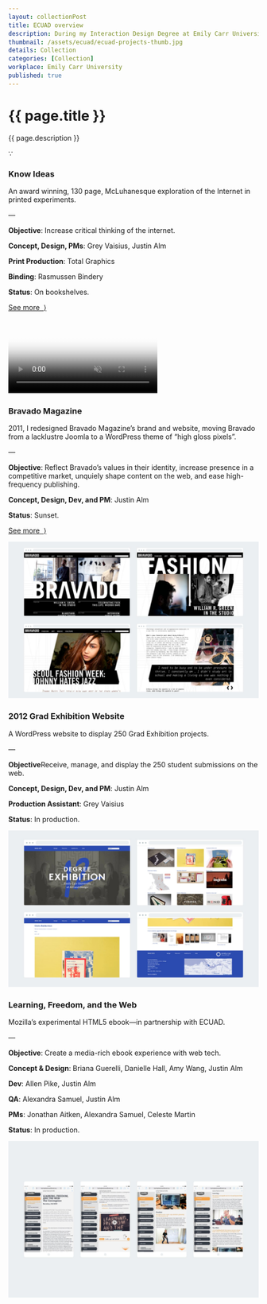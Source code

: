 ```yaml
---
layout: collectionPost
title: ECUAD overview
description: During my Interaction Design Degree at Emily Carr University I worked on these significant projects. I worked for the SIM and S3D Research Centres during my 3rd and 4th years.
thumbnail: /assets/ecuad/ecuad-projects-thumb.jpg
details: Collection
categories: [Collection]
workplace: Emily Carr University
published: true
---
```


<div class="mw-900  bp1-u-textAlign-center  u-mar-auto  u-mar-t00  u-mar-b05">
  <h1 class="u-noMargin  u-mar-b01"><strong>{{ page.title }}</strong></h1>
  <p class="as-h3">{{ page.description }}</p>
  <p class="as-h5  bp1-u-textAlign-center  u-mar-b05">&#8757;</p>
</div>

<!-- Know Ideas -->

<div class="Grid  Grid--withGutters u-mar-t04 u-mar-b00">
  <div class="Grid-cell  u-size1of3  u-mar-b00">
    <h3 class="u-mar-t00"><strong>Know Ideas</strong></h3>
    <p class="u-mar-t00  u-mar-b01">An award winning, 130 page, McLuhanesque exploration of the Internet in printed experiments.</p>
    <p class="c-grey02  u-mar-t00  u-mar-b01">—</p>
    <p class="u-mar-t00  u-mar-b01"><strong>Objective</strong>: Increase critical thinking of the internet.</p>
    <p class="u-mar-t00  u-mar-b01"><strong>Concept, Design, PMs</strong>: Grey Vaisius, Justin Alm</p>
    <p class="u-mar-t00  u-mar-b01"><strong>Print Production</strong>: Total Graphics</p>
    <p class="u-mar-t00  u-mar-b01"><strong>Binding</strong>: Rasmussen Bindery</p>
    <p class="u-mar-t00  u-mar-b01"><strong>Status</strong>: On bookshelves.</p>
    <p class="u-mar-t02"><a href="/work/ecuad/know-ideas/" class="Btn">See more&nbsp;&nbsp;⟩</a></p>
  </div>
  <div class="Grid-cell  u-size2of3  u-mar-b05">
    <div class="media">
        <video autoplay loop muted playsinline type="video/mp4" src="/assets/know-ideas/know-ideas-in-article2.mp4" poster="/assets/know-ideas/know-ideas-video-poster.jpg"></video>
    </div>
  </div>
</div>

<!-- Bravado Magazine -->

<div class="Grid  Grid--withGutters u-mar-t04 u-mar-b00">
  <div class="Grid-cell  u-size1of3  u-mar-b00">
    <h3 class="u-mar-t00"><strong>Bravado Magazine</strong></h3>
    <p class="u-mar-t00  u-mar-b01">2011, I redesigned Bravado Magazine’s brand and website, moving Bravado from a lacklustre Joomla to a WordPress theme of “high gloss pixels”.</p>
    <p class="c-grey02  u-mar-t00  u-mar-b01">—</p>
    <p class="u-mar-t00  u-mar-b01"><strong>Objective</strong>: Reflect Bravado’s values in their identity, increase presence in a competitive market, unquiely shape content on the web, and ease high-frequency publishing.</p>
    <p class="u-mar-t00  u-mar-b01"><strong>Concept, Design, Dev, and PM</strong>: Justin Alm</p>
    <p class="u-mar-t00  u-mar-b01"><strong>Status</strong>: Sunset.</p>
    <p class="u-mar-t02"><a href="/work/ecuad/bravado-magazine/" class="Btn">See more&nbsp;&nbsp;⟩</a></p>
  </div>
  <div class="Grid-cell  u-size2of3  u-mar-b05">
      <img src="/assets/ecuad/bravado-magazine-1.jpg" alt="Bravado Mag Overview" />
  </div>
</div>

<!-- 2012 Grad Exhibition Catalog Website -->

<div class="Grid  Grid--withGutters u-mar-t04 u-mar-b00">
  <div class="Grid-cell  u-size1of3  u-mar-b00">
    <h3 class="u-mar-t00"><strong>2012 Grad Exhibition Website</strong></h3>
    <p class="u-mar-t00  u-mar-b01">A WordPress website to display 250 Grad Exhibition projects.</p>
    <p class="c-grey02  u-mar-t00  u-mar-b01">—</p>
    <p class="u-mar-t00  u-mar-b01"><strong>Objective</strong>Receive, manage, and display the 250 student submissions on the web.</p>
    <p class="u-mar-t00  u-mar-b01"><strong>Concept, Design, Dev, and PM</strong>: Justin Alm</p>
    <p class="u-mar-t00  u-mar-b01"><strong>Production Assistant</strong>: Grey Vaisius</p>
    <p class="u-mar-t00  u-mar-b01"><strong>Status</strong>: In production.</p>
  </div>
  <div class="Grid-cell  u-size2of3  u-mar-b05">
    <img src="/assets/ecuad/2012-grad-exhibtion-catalog-website-1.jpg" alt="Learning, Freedom, and the Web" />
  </div>
</div>

<!-- Learning, Freedom, and the Web -->

<div class="Grid  Grid--withGutters u-mar-t04 u-mar-b00">
  <div class="Grid-cell  u-size1of3  u-mar-b00">
    <h3 class="u-mar-t00"><strong>Learning, Freedom, and the Web</strong></h3>
    <p class="u-mar-t00  u-mar-b01">Mozilla’s experimental HTML5 ebook—in partnership with ECUAD.</p>
    <p class="c-grey02  u-mar-t00  u-mar-b01">—</p>
    <p class="u-mar-t00  u-mar-b01"><strong>Objective</strong>: Create a media-rich ebook experience with web tech.</p>
    <p class="u-mar-t00  u-mar-b01"><strong>Concept & Design</strong>: Briana Guerelli, Danielle Hall, Amy Wang, Justin Alm</p>
    <p class="u-mar-t00  u-mar-b01"><strong>Dev</strong>: Allen Pike, Justin Alm</p>
    <p class="u-mar-t00  u-mar-b01"><strong>QA</strong>: Alexandra Samuel, Justin Alm</p>
    <p class="u-mar-t00  u-mar-b01"><strong>PMs</strong>: Jonathan Aitken, Alexandra Samuel, Celeste Martin</p>
    <p class="u-mar-t00  u-mar-b01"><strong>Status</strong>: In production.</p>
  </div>
  <div class="Grid-cell  u-size2of3  u-mar-b05">
    <img src="/assets/ecuad/learning-freedom-and-the-web-1.jpg" alt="Learning, Freedom, and the Web" />
  </div>
</div>